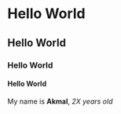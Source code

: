 # Hello World
## Hello World
### Hello World
#### Hello World

My name is **Akmal**, *2X years old*
